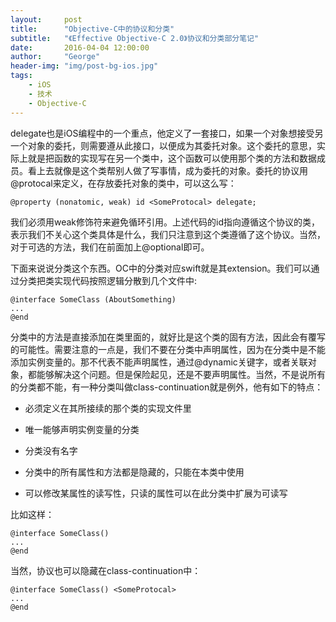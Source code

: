 ```yaml
---
layout:     post
title:      "Objective-C中的协议和分类"
subtitle:   "《Effective Objective-C 2.0》协议和分类部分笔记"
date:       2016-04-04 12:00:00
author:     "George"
header-img: "img/post-bg-ios.jpg"
tags:
    - iOS
    - 技术
    - Objective-C
---
```


delegate也是iOS编程中的一个重点，他定义了一套接口，如果一个对象想接受另一个对象的委托，则需要遵从此接口，以便成为其委托对象。这个委托的意思，实际上就是把函数的实现写在另一个类中，这个函数可以使用那个类的方法和数据成员。看上去就像是这个类帮别人做了写事情，成为委托的对象。委托的协议用@protocal来定义，在存放委托对象的类中，可以这么写：

```
@property (nonatomic, weak) id <SomeProtocal> delegate;
```

我们必须用weak修饰符来避免循环引用。上述代码的id指向遵循这个协议的类，表示我们不关心这个类具体是什么，我们只注意到这个类遵循了这个协议。当然，对于可选的方法，我们在前面加上@optional即可。

下面来说说分类这个东西。OC中的分类对应swift就是其extension。我们可以通过分类把类实现代码按照逻辑分散到几个文件中:

```
@interface SomeClass (AboutSomething)
...
@end
```

分类中的方法是直接添加在类里面的，就好比是这个类的固有方法，因此会有覆写的可能性。需要注意的一点是，我们不要在分类中声明属性，因为在分类中是不能添加实例变量的。那不代表不能声明属性，通过@dynamic关键字，或者关联对象，都能够解决这个问题。但是保险起见，还是不要声明属性。当然，不是说所有的分类都不能，有一种分类叫做class-continuation就是例外，他有如下的特点：

- 必须定义在其所接续的那个类的实现文件里

- 唯一能够声明实例变量的分类

- 分类没有名字

- 分类中的所有属性和方法都是隐藏的，只能在本类中使用

- 可以修改某属性的读写性，只读的属性可以在此分类中扩展为可读写

比如这样：

```
@interface SomeClass()
...
@end
```

当然，协议也可以隐藏在class-continuation中：

```
@interface SomeClass() <SomeProtocal>
...
@end
```
